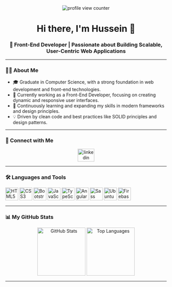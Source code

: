 <div align="center">
  <img src="https://profile-counter.glitch.me/hussienokasha/count.svg?" alt="profile view counter" />
</div>

<h1 align="center">Hi there, I'm Hussein 👋</h1>

<h3 align="center">🚀 Front-End Developer | Passionate about Building Scalable, User-Centric Web Applications</h3>

---

### 👨‍💻 About Me
- 🎓 Graduate in Computer Science, with a strong foundation in web development and front-end technologies.
- 🔭 Currently working as a Front-End Developer, focusing on creating dynamic and responsive user interfaces.
- 🌱 Continuously learning and expanding my skills in modern frameworks and design principles.
- 💡 Driven by clean code and best practices like SOLID principles and design patterns.

---

### 🔗 Connect with Me

<div align="center">

<a href="https://www.linkedin.com/in/hussein-okasha-71b804317/">  <img src="https://raw.githubusercontent.com/maurodesouza/profile-readme-generator/master/src/assets/icons/social/linkedin/default.svg" width="52" height="40" alt="linkedin logo"  /> </a>

</div>

---

### 🛠️ Languages and Tools

<div align="left">
  <img src="https://cdn.jsdelivr.net/gh/devicons/devicon/icons/html5/html5-original.svg" height="40" alt="HTML5" />  
  <img src="https://cdn.jsdelivr.net/gh/devicons/devicon/icons/css3/css3-original.svg" height="40" alt="CSS3" />
  <img src="https://cdn.jsdelivr.net/gh/devicons/devicon/icons/bootstrap/bootstrap-original.svg" height="40" alt="Bootstrap" />
  <img src="https://cdn.jsdelivr.net/gh/devicons/devicon/icons/javascript/javascript-original.svg" height="40" alt="JavaScript" />
  <img src="https://cdn.jsdelivr.net/gh/devicons/devicon/icons/typescript/typescript-original.svg" height="40" alt="TypeScript" />
  <img src="https://cdn.jsdelivr.net/gh/devicons/devicon/icons/angularjs/angularjs-original.svg" height="40" alt="Angular" />
  <img src="https://cdn.jsdelivr.net/gh/devicons/devicon/icons/sass/sass-original.svg" height="40" alt="Sass" />
  <img src="https://cdn.jsdelivr.net/gh/devicons/devicon/icons/ubuntu/ubuntu-plain.svg" height="40" alt="Ubuntu" />
  <img src="https://cdn.jsdelivr.net/gh/devicons/devicon/icons/firebase/firebase-plain-wordmark.svg" height="40" alt="Firebase" />
</div>

---

### 📊 My GitHub Stats

<div align="center">
  <img src="https://github-readme-stats.vercel.app/api?username=hussienokasha&hide_title=false&hide_rank=false&show_icons=true&include_all_commits=true&count_private=true&disable_animations=false&theme=dracula&locale=en&hide_border=false&order=1" height="150" alt="GitHub Stats" />
  <img src="https://github-readme-stats.vercel.app/api/top-langs?username=hussienokasha&locale=en&hide_title=false&layout=compact&card_width=320&langs_count=5&theme=dracula&hide_border=false&order=2" height="150" alt="Top Languages" />
</div>

---

